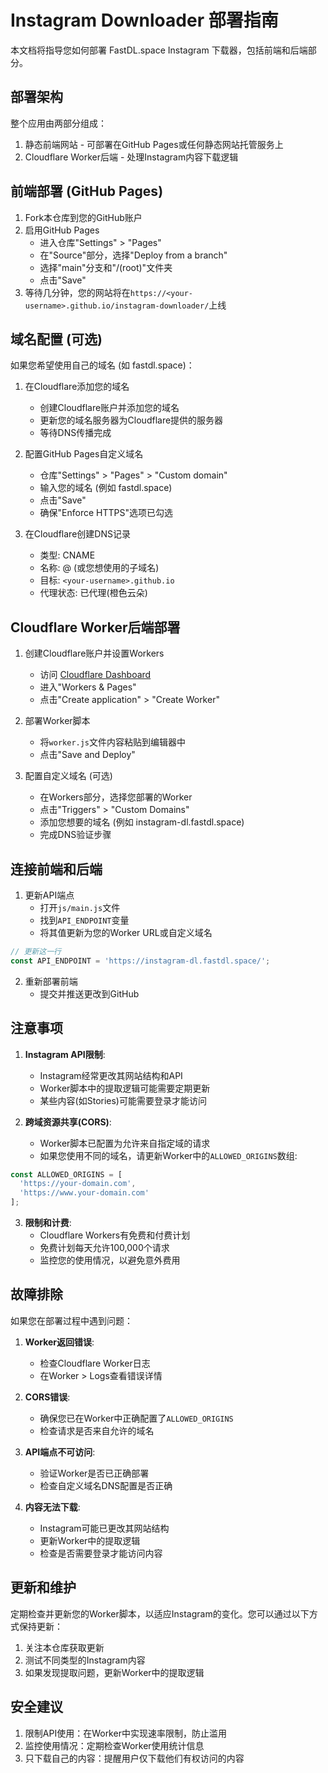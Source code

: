 # Instagram Downloader 部署指南

本文档将指导您如何部署 FastDL.space Instagram 下载器，包括前端和后端部分。

## 部署架构

整个应用由两部分组成：
1. 静态前端网站 - 可部署在GitHub Pages或任何静态网站托管服务上
2. Cloudflare Worker后端 - 处理Instagram内容下载逻辑

## 前端部署 (GitHub Pages)

1. Fork本仓库到您的GitHub账户
2. 启用GitHub Pages
   - 进入仓库"Settings" > "Pages"
   - 在"Source"部分，选择"Deploy from a branch"
   - 选择"main"分支和"/(root)"文件夹
   - 点击"Save"
3. 等待几分钟，您的网站将在`https://<your-username>.github.io/instagram-downloader/`上线

## 域名配置 (可选)

如果您希望使用自己的域名 (如 fastdl.space)：

1. 在Cloudflare添加您的域名
   - 创建Cloudflare账户并添加您的域名
   - 更新您的域名服务器为Cloudflare提供的服务器
   - 等待DNS传播完成

2. 配置GitHub Pages自定义域名
   - 仓库"Settings" > "Pages" > "Custom domain"
   - 输入您的域名 (例如 fastdl.space)
   - 点击"Save"
   - 确保"Enforce HTTPS"选项已勾选

3. 在Cloudflare创建DNS记录
   - 类型: CNAME
   - 名称: @ (或您想使用的子域名)
   - 目标: `<your-username>.github.io`
   - 代理状态: 已代理(橙色云朵)

## Cloudflare Worker后端部署

1. 创建Cloudflare账户并设置Workers
   - 访问 [Cloudflare Dashboard](https://dash.cloudflare.com/)
   - 进入"Workers & Pages"
   - 点击"Create application" > "Create Worker"

2. 部署Worker脚本
   - 将`worker.js`文件内容粘贴到编辑器中
   - 点击"Save and Deploy"

3. 配置自定义域名 (可选)
   - 在Workers部分，选择您部署的Worker
   - 点击"Triggers" > "Custom Domains"
   - 添加您想要的域名 (例如 instagram-dl.fastdl.space)
   - 完成DNS验证步骤

## 连接前端和后端

1. 更新API端点
   - 打开`js/main.js`文件
   - 找到`API_ENDPOINT`变量
   - 将其值更新为您的Worker URL或自定义域名

```javascript
// 更新这一行
const API_ENDPOINT = 'https://instagram-dl.fastdl.space/';
```

2. 重新部署前端
   - 提交并推送更改到GitHub

## 注意事项

1. **Instagram API限制**:
   - Instagram经常更改其网站结构和API
   - Worker脚本中的提取逻辑可能需要定期更新
   - 某些内容(如Stories)可能需要登录才能访问

2. **跨域资源共享(CORS)**:
   - Worker脚本已配置为允许来自指定域的请求
   - 如果您使用不同的域名，请更新Worker中的`ALLOWED_ORIGINS`数组:

```javascript
const ALLOWED_ORIGINS = [
  'https://your-domain.com',
  'https://www.your-domain.com'
];
```

3. **限制和计费**:
   - Cloudflare Workers有免费和付费计划
   - 免费计划每天允许100,000个请求
   - 监控您的使用情况，以避免意外费用

## 故障排除

如果您在部署过程中遇到问题：

1. **Worker返回错误**:
   - 检查Cloudflare Worker日志
   - 在Worker > Logs查看错误详情

2. **CORS错误**:
   - 确保您已在Worker中正确配置了`ALLOWED_ORIGINS`
   - 检查请求是否来自允许的域名

3. **API端点不可访问**:
   - 验证Worker是否已正确部署
   - 检查自定义域名DNS配置是否正确

4. **内容无法下载**:
   - Instagram可能已更改其网站结构
   - 更新Worker中的提取逻辑
   - 检查是否需要登录才能访问内容

## 更新和维护

定期检查并更新您的Worker脚本，以适应Instagram的变化。您可以通过以下方式保持更新：

1. 关注本仓库获取更新
2. 测试不同类型的Instagram内容
3. 如果发现提取问题，更新Worker中的提取逻辑

## 安全建议

1. 限制API使用：在Worker中实现速率限制，防止滥用
2. 监控使用情况：定期检查Worker使用统计信息
3. 只下载自己的内容：提醒用户仅下载他们有权访问的内容 
